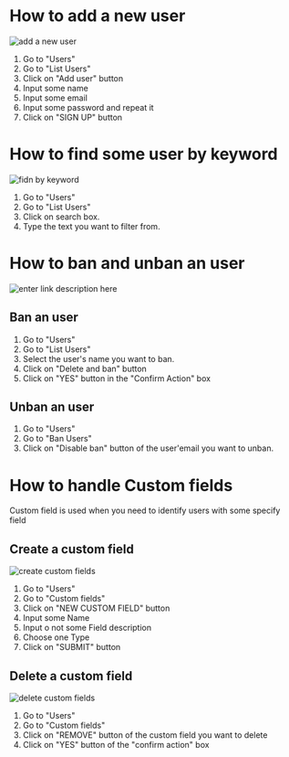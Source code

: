 
How to add a new user
=======
![add a new user](https://s3.amazonaws.com/opensupports/wiki-images/add-user-admin.gif)

 1. Go to "Users"
 2. Go to "List Users"
 3. Click on "Add user" button
 4. Input some name
 5. Input some email
 6. Input some password and repeat it
 7. Click on "SIGN UP" button

How to find some user by keyword
=======

![fidn by keyword](https://s3.amazonaws.com/opensupports/wiki-images/search-users.gif)

 1. Go to "Users"
 2. Go to "List Users"
 3. Click on search box.
 4. Type the text you want to filter from.

How to ban and unban an user
=======
![enter link description here](https://s3.amazonaws.com/opensupports/wiki-images/BanEmail.gif)

## Ban an user ##
 1. Go to "Users"
 2. Go to "List Users"
 3. Select the user's name you want to ban.
 4. Click on "Delete and ban" button
 5. Click on "YES" button in the "Confirm Action" box
 ## Unban an user ##
 1. Go to "Users"
 2. Go to "Ban Users"
 3. Click on "Disable ban" button of the  user'email you want to unban.

How to handle Custom fields
=======

Custom field is used when you need to identify users with some specify field

## Create a custom field ##

![create custom fields ](https://s3.amazonaws.com/opensupports/wiki-images/create-custom-field.gif)

 1. Go to "Users"
 2. Go to "Custom fields"
 3. Click on "NEW CUSTOM FIELD" button
 4. Input some Name 
 5. Input o not some Field description
 6. Choose one Type
 7. Click on "SUBMIT" button

 ## Delete a custom field ##

 ![delete custom fields ](https://s3.amazonaws.com/opensupports/wiki-images/delete-custom-field.gif)

  1. Go to "Users"
  2. Go to "Custom fields"
  3. Click on "REMOVE" button of the custom field you want to delete
  4. Click on "YES" button of the "confirm action" box